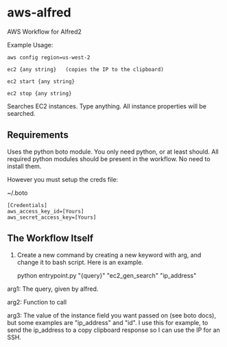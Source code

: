 # aws-alfred
AWS Workflow for Alfred2

Example Usage:

    aws config region=us-west-2

    ec2 {any string}   (copies the IP to the clipboard)

    ec2 start {any string}

    ec2 stop {any string}

Searches EC2 instances. Type anything. All instance properties will be searched.

## Requirements
Uses the python boto module.  You only need python, or at least should.  All required python modules should be present in the workflow. No need to install them.

However you must setup the creds file:

~/.boto

    [Credentials]
    aws_access_key_id=[Yours]
    aws_secret_access_key=[Yours]


## The Workflow Itself
1) Create a new command by creating a new keyword with arg, and change it to bash script. Here is an example.

    python entrypoint.py "{query}" "ec2_gen_search" "ip_address"

arg1: The query, given by alfred.

arg2: Function to call

arg3: The value of the instance field you want passed on (see boto docs), but some examples are "ip_address" and "id".  I use this for example, to send the ip_address to a copy clipboard response so I can use the IP for an SSH.
